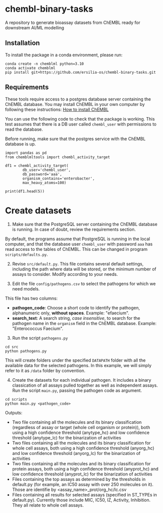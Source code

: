 # chembl-binary-tasks
A repository to generate bioassay datasets from ChEMBL ready for downstream AI/ML modelling

## Installation

To install the package in a conda environment, please run:
```
conda create -n chemblml python=3.10
conda activate chemblml
pip install git+https://github.com/ersilia-os/chembl-binary-tasks.git
```

## Requirements

These tools require access to a postgres database server containing the ChEMBL database. You may install ChEMBL in your own computer 
by following these instructions: [How to install ChEMBL](docs/install_chembl.md)

You can use the following code to check that the package is working. This test assumes that there is a DB user called `chembl_user` with permissions to read the database.

Before running, make sure that the postgres service with the ChEMBL database is up.

```
import pandas as pd
from chemblmltools import chembl_activity_target

df1 = chembl_activity_target(
        db_user='chembl_user',
        db_password='aaa',
        organism_contains='enterobacter',
        max_heavy_atoms=100)

print(df1.head(5))
```

# Create datasets

1. Make sure that the PostgreSQL server containing the ChEMBL database is running. In case of doubt, review the requirements section.

By default, the programs assume that PostgreSQL is running in the local computer, and that the database user `chembl_user` with
password `aaa` has read access to the tables of ChEMBL. This can be changed in program `scripts/defaults.py`.

2. Revise `src/default.py`. This file contains several default settings, including the path where data will be stored, or the minimum number of assays to consider. Modify according to your needs.

2. Edit the file `config/pathogens.csv` to select the pathogens for which we need models.

This file has two columns:

- **pathogen_code**: Choose a short code to identify the pathogen, alphanumeric only, **without spaces**. Example: "efaecium".
- **search_text**: A search string, *case insensitive*, to search for the pathogen name in the `organism` field 
in the ChEMBL database. Example: "Enterococcus Faecium".

3. Run the script `pathogens.py`
```
cd src
python pathogens.py
```

This will create folders under the specified `DATAPATH` folder with all the available data for the selected pathogens. In this example, we will simply refer to it as `/data` folder by convention.

4. Create the datasets for each individual pathogen. It includes a binary classication of all assays pulled together as well as independent assays. Run the script `main.py`, passing the pathogen code as argument. 
```
cd scripts
python main.py <pathogen_code>
```
Outputs:
- Two file containing all the molecules and its binary classification (regardless of assay or target (whole cell organism or protein)), both using a high confidence threshold (anytype_hc) and low confidence threshold (anytype_lc) for the binarization of activities
- Two files containing all the molecules and its binary classification for whole cell assays, both using a high confidence threshold (anyorg_hc) and low confidence threshold (anyorg_lc) for the binarization of activities
- Two files containing all the molecules and its binary classification for protein assays, both using a high confidence threshold (anyprot_hc) and low confidence threshold (anyprot_lc) for the binarization of activities
- Files containing the top assays as determined by the thresholds in default.py (for example, an IC50 assay with over 250 molecules on it). Those are identifie by <assay_name>_prot/org_hc/lc.csv
- Files containing all results for selected assays (specified in ST_TYPEs in default.py). Currently those include MIC, IC50, IZ, Activity, Inhibition. They all relate to whole cell assays.



